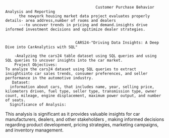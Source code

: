                                             Customer Purchase Behavior Analysis and Reporting
          the newyork housing market data project evaluates properly details- area address,number of rooms and dealers
          ---to uncover trends in pricing and demand.insights drive informed investment decisions and opitimize dealer strategies.


                                   CARS24-"Driving Data Insights: A Deep Dive into CarAnalytics with SQL"

        -Analyzing the cars24 table dataset using SQL queries and using SQL queries to uncover insights into the car market.
        Project Objectives: 
    To analyze the cars24 dataset using SQL queries to extract insightsinto car sales trends, consumer preferences, and seller performance in the automotive industry.
       Dataset:
      information about cars, that includes name, year, selling price, kilometers driven, fuel type, seller type, transmission type, owner count, mileage, engine displacement, maximum power output, and number of seats.
      Significance of Analysis: 
 This analysis is significant as it provides valuable insights for car manufacturers, dealers, and other stakeholders , making informed decisions regarding product development, pricing strategies, marketing campaigns, and inventory management.

